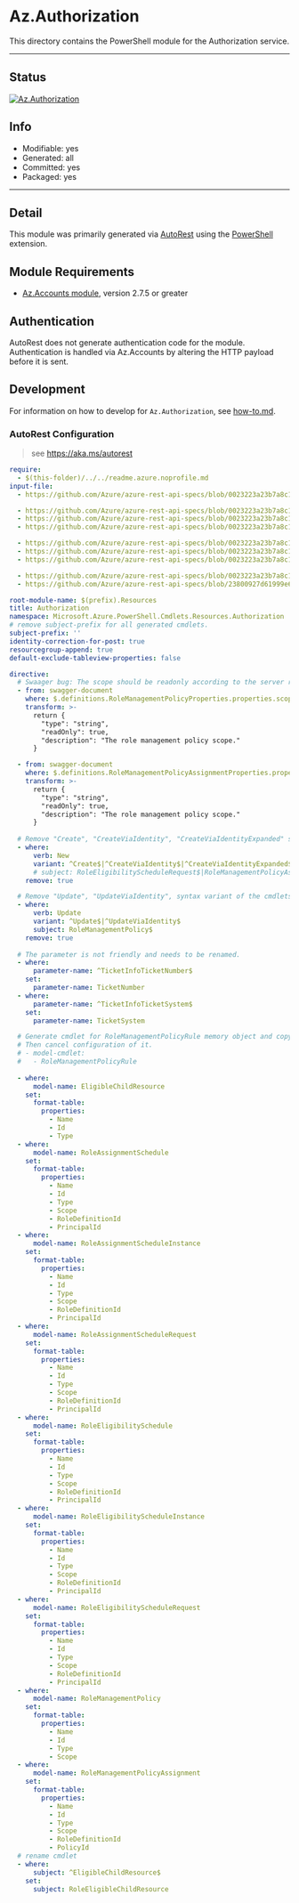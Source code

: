 <!-- region Generated -->
# Az.Authorization
This directory contains the PowerShell module for the Authorization service.

---
## Status
[![Az.Authorization](https://img.shields.io/powershellgallery/v/Az.Authorization.svg?style=flat-square&label=Az.Authorization "Az.Authorization")](https://www.powershellgallery.com/packages/Az.Authorization/)

## Info
- Modifiable: yes
- Generated: all
- Committed: yes
- Packaged: yes


---
## Detail
This module was primarily generated via [AutoRest](https://github.com/Azure/autorest) using the [PowerShell](https://github.com/Azure/autorest.powershell) extension.

## Module Requirements
- [Az.Accounts module](https://www.powershellgallery.com/packages/Az.Accounts/), version 2.7.5 or greater

## Authentication
AutoRest does not generate authentication code for the module. Authentication is handled via Az.Accounts by altering the HTTP payload before it is sent.

## Development
For information on how to develop for `Az.Authorization`, see [how-to.md](how-to.md).
<!-- endregion -->

### AutoRest Configuration
> see https://aka.ms/autorest

``` yaml
require:
  - $(this-folder)/../../readme.azure.noprofile.md
input-file:
  - https://github.com/Azure/azure-rest-api-specs/blob/0023223a23b7a8c1693f7d88678787e50fee6c96/specification/authorization/resource-manager/Microsoft.Authorization/preview/2020-10-01-preview/EligibleChildResources.json

  - https://github.com/Azure/azure-rest-api-specs/blob/0023223a23b7a8c1693f7d88678787e50fee6c96/specification/authorization/resource-manager/Microsoft.Authorization/preview/2020-10-01-preview/RoleAssignmentSchedule.json
  - https://github.com/Azure/azure-rest-api-specs/blob/0023223a23b7a8c1693f7d88678787e50fee6c96/specification/authorization/resource-manager/Microsoft.Authorization/preview/2020-10-01-preview/RoleAssignmentScheduleInstance.json
  - https://github.com/Azure/azure-rest-api-specs/blob/0023223a23b7a8c1693f7d88678787e50fee6c96/specification/authorization/resource-manager/Microsoft.Authorization/preview/2020-10-01-preview/RoleAssignmentScheduleRequest.json

  - https://github.com/Azure/azure-rest-api-specs/blob/0023223a23b7a8c1693f7d88678787e50fee6c96/specification/authorization/resource-manager/Microsoft.Authorization/preview/2020-10-01-preview/RoleEligibilitySchedule.json
  - https://github.com/Azure/azure-rest-api-specs/blob/0023223a23b7a8c1693f7d88678787e50fee6c96/specification/authorization/resource-manager/Microsoft.Authorization/preview/2020-10-01-preview/RoleEligibilityScheduleInstance.json
  - https://github.com/Azure/azure-rest-api-specs/blob/0023223a23b7a8c1693f7d88678787e50fee6c96/specification/authorization/resource-manager/Microsoft.Authorization/preview/2020-10-01-preview/RoleEligibilityScheduleRequest.json

  - https://github.com/Azure/azure-rest-api-specs/blob/0023223a23b7a8c1693f7d88678787e50fee6c96/specification/authorization/resource-manager/Microsoft.Authorization/preview/2020-10-01-preview/RoleManagementPolicy.json
  - https://github.com/Azure/azure-rest-api-specs/blob/23800927d61999e655f6fd7fd054deaa80385683/specification/authorization/resource-manager/Microsoft.Authorization/preview/2020-10-01-preview/RoleManagementPolicyAssignment.json

root-module-name: $(prefix).Resources
title: Authorization
namespace: Microsoft.Azure.PowerShell.Cmdlets.Resources.Authorization
# remove subject-prefix for all generated cmdlets.
subject-prefix: ''
identity-correction-for-post: true
resourcegroup-append: true
default-exclude-tableview-properties: false

directive:
  # Swaager bug: The scope should be readonly according to the server response.
  - from: swagger-document
    where: $.definitions.RoleManagementPolicyProperties.properties.scope
    transform: >-
      return {
        "type": "string",
        "readOnly": true,
        "description": "The role management policy scope."
      }

  - from: swagger-document
    where: $.definitions.RoleManagementPolicyAssignmentProperties.properties.scope
    transform: >-
      return {
        "type": "string",
        "readOnly": true,
        "description": "The role management policy scope."
      }
      
  # Remove "Create", "CreateViaIdentity", "CreateViaIdentityExpanded" syntax variant of the cmdlets. Because of new cmdlet does unsupport.
  - where:
      verb: New
      variant: ^Create$|^CreateViaIdentity$|^CreateViaIdentityExpanded$
      # subject: RoleEligibilityScheduleRequest$|RoleManagementPolicyAssignment$
    remove: true

  # Remove "Update", "UpdateViaIdentity", syntax variant of the cmdlets. Because of update cmdlet does unsupport.
  - where:
      verb: Update
      variant: ^Update$|^UpdateViaIdentity$
      subject: RoleManagementPolicy$
    remove: true
  
  # The parameter is not friendly and needs to be renamed.
  - where:
      parameter-name: ^TicketInfoTicketNumber$
    set:
      parameter-name: TicketNumber
  - where:
      parameter-name: ^TicketInfoTicketSystem$
    set:
      parameter-name: TicketSystem

  # Generate cmdlet for RoleManagementPolicyRule memory object and copy to the custom folder for rename cmdlet(New-AzAuthorizationRoleManagementPolicyRuleObject --> New-AzRoleManagementPolicyRuleObject).
  # Then cancel configuration of it.   
  # - model-cmdlet:
  #   - RoleManagementPolicyRule
  
  - where:
      model-name: EligibleChildResource
    set:
      format-table:
        properties:
          - Name
          - Id
          - Type
  - where:
      model-name: RoleAssignmentSchedule
    set:
      format-table:
        properties:
          - Name
          - Id
          - Type
          - Scope
          - RoleDefinitionId
          - PrincipalId
  - where:
      model-name: RoleAssignmentScheduleInstance
    set:
      format-table:
        properties:
          - Name
          - Id
          - Type
          - Scope
          - RoleDefinitionId
          - PrincipalId
  - where:
      model-name: RoleAssignmentScheduleRequest
    set:
      format-table:
        properties:
          - Name
          - Id
          - Type
          - Scope
          - RoleDefinitionId
          - PrincipalId
  - where:
      model-name: RoleEligibilitySchedule
    set:
      format-table:
        properties:
          - Name
          - Id
          - Type
          - Scope
          - RoleDefinitionId
          - PrincipalId
  - where:
      model-name: RoleEligibilityScheduleInstance
    set:
      format-table:
        properties:
          - Name
          - Id
          - Type
          - Scope
          - RoleDefinitionId
          - PrincipalId
  - where:
      model-name: RoleEligibilityScheduleRequest
    set:
      format-table:
        properties:
          - Name
          - Id
          - Type
          - Scope
          - RoleDefinitionId
          - PrincipalId
  - where:
      model-name: RoleManagementPolicy
    set:
      format-table:
        properties:
          - Name
          - Id
          - Type
          - Scope
  - where:
      model-name: RoleManagementPolicyAssignment
    set:
      format-table:
        properties:
          - Name
          - Id
          - Type
          - Scope
          - RoleDefinitionId
          - PolicyId
  # rename cmdlet   
  - where:
      subject: ^EligibleChildResource$
    set:
      subject: RoleEligibleChildResource       
```
